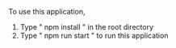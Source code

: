 To use this application, 

1. Type  " npm install " in the root directory
2. Type " npm run start " to run this application